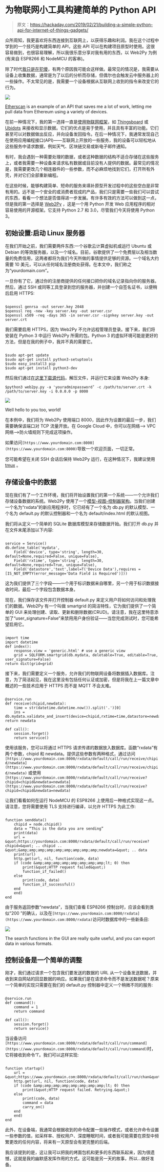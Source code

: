 # 为物联网小工具构建简单的 Python API

> 原文：<https://hackaday.com/2019/02/21/building-a-simple-python-api-for-internet-of-things-gadgets/>

众所周知，我更喜欢将东西连接到互联网上，以获得乐趣和利润。我在这个过程中学到的一个技巧是构建简单的 API，这些 API 可以在构建项目原型时使用。这很容易做到，也很容易理解，所以我很乐意分享对我有用的东西，以 Web2Py 为例(有来自 ESP8266 和 NodeMCU 的客串)。

除了时代[我只是在犯傻](http://hackaday.com/2018/11/20/the-linux-throwie-a-non-spacefaring-satellite/)，有两个原因我可能会这样做。最常见的情况是，我需要从设备上收集数据，通常是为了以后的分析而存储，但偶尔也会触发云中服务器上的一些操作。不太常见的是，我需要一个设备根据从互联网上收到的指令来改变它的行为。

![](img/df1aaf27d25d24ef43f842387446fdb7.png)

[Etherscan](http://etherscan.io) is an example of an API that saves me a lot of work, letting me pull data from Ethereum using a variety of devices.

在前一种情况下，我的第一选择一直是[使用物联网框架](http://hackaday.com/2017/10/31/review-iot-data-logging-services-with-mqtt/)，如 [Thingsboard](http://thingsboard.io/) 或 [Ubidots](http://ubidots.com/) 来接收和显示数据。它们的优点是易于使用，并且具有丰富的功能。它们甚至可以对数据做出反应，并向设备发回指令。在后一种情况下，我通常发现自己在使用应用编程接口(API)——互联网上开放的一些服务，我的设备可以轻松地从这些服务中请求数据，例如天气、区块链交易或新电子邮件通知。

有时，我会遇到一种需要处理的数据，或者这种数据的结构不适合存储在这些服务上，或者我需要一种设备来请求私有数据或目前没有人提供的数据。最常见的情况是，我需要更改几个相连器件的一些参数，而不必麻烦地找到它们，打开所有外壳，并对它们全部重新编程。

在这些时候，能够构建简单、短命的服务来填补原型开发过程中的这些空白是非常有用的。远不是一个安全的或消费者现成的产品，我们只是需要一些我们可以尝试的东西，看看一个想法是否值得进一步发展。有许多有效的方法可以做到这一点，但是我的第一选择是 [Web2Py](http://www.web2py.com/) ，这是一个用 Python 开发 Web 应用程序的相对容易使用的开源框架。它支持 Python 2.7 和 3.0，尽管我们今天将使用 Python 3。

## 初始设置:启动 Linux 服务器

在我们开始之前，我们需要两件东西:一个谷歌云计算虚拟机或运行 Ubuntu 或 Debian 的等效服务器，以及一个域名。目前，谷歌提供了一个免费层以及相当数量的免费信用，这两者都将为我们今天所做的事情提供足够的资源。一个域名大约需要 10 美元，可以从任何域名注册商处获得。在本文中，我们称之为“yourdomain.com”。

一旦你有了它，通过你的注册商提供的任何接口把你的域名记录指向你的服务器。然后，通过 SSH 或同等工具登录到您的服务器，并创建一个自签名证书，以便稍后启用 HTTPS:

```

$openssl genrsa -out server.key 2048
$openssl req -new -key server.key -out server.csr
$openssl x509 -req -days 365 -in server.csr -signkey server.key -out server.crt

```

我们需要启用 HTTPS，因为 Web2Py 不允许远程管理员登录。接下来，我们将安装在 Python 3 中运行 Web2Py 所需的包。Python 3 的虚拟环境可能是更好的方法，但是在我的例子中，我并不真的需要它。

```

$sudo apt-get update
$sudo apt-get install python3-setuptools
$sudo easy_install3 pip
$sudo apt-get install python3-dev

```

然后我们通过[在这里下载源代码](http://www.web2py.com/init/default/download)，解压文件，并运行它来设置 Web2Py 本身:

```
$python3 web2py.py -a 'youradminpassword’ -c /path/to/server.crt -k /path/to/server.key -i 0.0.0.0 -p 8000
```

![](img/82c292dfd6ffd0d120258459177d3422.png)

Well hello to you too, world!

在本例中，我们将为 Web2Py 使用端口 8000，因此作为设置的最后一步，我们需要确保该端口对 TCP 流量开放。在 Google Cloud 中，你可以在网络–> VPC 网络–>防火墙规则下完成这项操作。

如果访问`[https://www.yourdomain.com:8000](https://www.yourdomain.com:8000)`导致一个欢迎页面，一切正常。

您可能希望在关闭 SSH 会话后保持 Web2Py 运行，在这种情况下，我建议使用 [tmux](http://hackernoon.com/a-gentle-introduction-to-tmux-8d784c404340) 。

## 存储设备中的数据

现在我们有了一个工作环境，我们将开始设置我们的第一个系统——一个允许我们存储设备数据的系统。Web2Py 使用了一个[模型-视图-控制器架构](http://en.wikipedia.org/wiki/Model%E2%80%93view%E2%80%93controller)。当我们创建一个名为“rxdata”的新应用程序时，它已经有了一个名为 db.py 的默认模型、一个名为 default.py 的默认控制器和一个名为 default/index.html 的默认视图。

我们将从定义一个简单的 SQLite 数据库模型来存储数据开始。我们打开 db.py 并在文件末尾添加以下内容:

```

service = Service()
db.define_table('mydata',
    Field('device', type='string', length=30, default=None,required=False, unique=False),
    Field('rxtime', type='string', length=30, default=None,required=True, unique=False),
    Field('datastore','text',label=T('Device Data'),requires = [IS_NOT_EMPTY(error_message='Data Field is Required')]))

```

这为我们提供了三个字段——一个用于标识数据来自哪里，另一个用于标识数据接收时间，最后一个字段包含数据本身。

现在，我们保存该文件并打开控制器 default.py 来定义用户将如何访问和处理我们的数据。Web2Py 有一个叫做 smartgrid 的简洁特性，它为我们提供了一个简单的 GUI 来处理创建、读取、更新和删除数据(CRUD)。请注意，我在这里特意添加了“user_signature=False”来禁用用户身份验证——当您完成测试时，您可能希望启用它。

```

import time
import datetime
def index():
    response.view = 'generic.html' # use a generic view
    grid = SQLFORM.smartgrid(db.mydata, deletable=True, editable=True, user_signature=False)
return dict(grid=grid)

```

接下来，我们需要定义一个服务，允许我们的物联网设备将数据插入数据库。注意，为了简洁起见，我在这里没有包括任何认证或加密，但是将我在上一篇文章中概述的一些技术应用于 HTTPS 而不是 MQTT 不会太难。

```

@service.run
def receive(chipid,newdata):
    time = str(datetime.datetime.now()).split('.')[0]
    ins = db.mydata.validate_and_insert(device=chipid,rxtime=time,datastore=newdata)
return newdata

def call():
    session.forget()
    return service()

```

使用该服务，您可以将通过 HTTPS 请求传递的数据放入数据库。函数“rxdata”有两个参数，chipid 和 newdata。提供这些参数有两种格式，通过访问`[https://www.yourdomain.com:8000/rxdata/default/call/run/receive/chipid/newdata](https://www.yourdomain.com:8000/rxdata/default/call/run/receive/chipid/newdata)`
或使用
`[https://www.yourdomain.com:8000/rxdata/default/call/run/receive?chipid=chipid&newdata=newdata](https://www.yourdomain.com:8000/rxdata/default/call/run/receive?chipid=chipid&newdata=newdata)`

让我们看看如何在运行 NodeMCU 的 ESP8266 上使用后一种格式实现这一点。请注意，您将需要使用 TLS 支持进行编译，以允许 HTTPS 为此工作:

```

function senddata()
    chipid = node.chipid()
    data = “This is the data you are sending”
    print(data)
    url = &quot;https://yourdomain.com:8000/rxdata/default/call/run/receive?chipid=&quot; .. chipid .. &quot;&amp;amp;amp;amp;amp;amp;amp;amp;amp;newdata=&quot; .. data
    print(url)
    http.get(url, nil, function(code, data)
    if (code &amp;amp;amp;amp;amp;amp;amp;amp;lt; 0) then
        print(&quot;HTTP request failed&quot;)
        function_if_failed()
    else
        print(code, data)
        function_if_successful()
    end
    end)
end

```

由于服务返回参数“newdata”，当我们查看 ESP8266 控制台时，应该会看到类似“200 <same data="" we="" sent="">”的确认，以及在`[https://www.yourdomain.com:8000/rxdata](https://www.yourdomain.com:8000/rxdata)`访问时数据库中的一些新条目:</same>

![](img/b2f686ce7f481fd1dbe647502a38fea0.png)

The search functions in the GUI are really quite useful, and you can export data in various formats.

## 控制设备是一个简单的调整

刚才，我们通过请求一个包含我们要发送的数据的 URL 从一个设备发送数据，并收到来自网站的回显数据的响应。如果我们是在请求命令而不是发送数据呢？原来一个简单的实现只需要在我们的 default.py 控制器中定义一个稍微不同的服务:

```

@service.run
def command():
    command = 1
    return command

def call():
    session.forget()
    return service()

```

当设备访问`[https://www.yourdomain.com:8000/rxdata/default/call/run/command](https://www.yourdomain.com:8000/rxdata/default/call/run/command)`时，它将接收到命令‘1’。我们可以这样实现:

```

function startup()
    url = &quot;https://www.yourdomain.com:8000/rxdata/default/call/run/chan&quot;
    http.get(url, nil, function(code, data)
    if (code &amp;amp;amp;amp;amp;amp;amp;amp;lt; 0) then
        print(&quot;HTTP request failed. Retrying.&quot;)
    else
        print(code, data)
        command = data
        carry_on()
    end
    end)
end

```

此外，在设备端，我通常会根据收到的命令配置一些操作模式，或者允许命令设置一些参数的值，如采样率、授权用户、深度睡眠时间，或者我可能需要在原型中频繁更改的任何内容，将来有一天原型会有更完整的后端。

我应该提到的是，这让我可以把我的烤面包机和更多的东西联系起来，因为很遗憾，这就是我的幽默感发挥作用的方式。这可能是另一天的故事，所以…做好准备。
